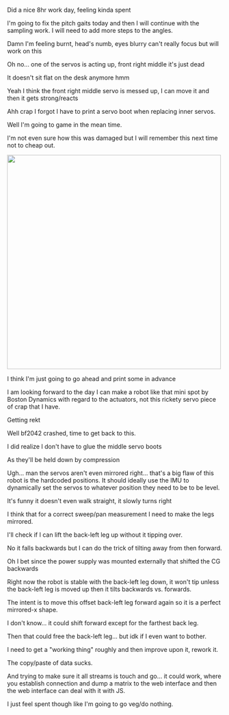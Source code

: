 Did a nice 8hr work day, feeling kinda spent

I'm going to fix the pitch gaits today and then I will continue with the sampling work.
I will need to add more steps to the angles.

Damn I'm feeling burnt, head's numb, eyes blurry can't really focus but will work on this

Oh no... one of the servos is acting up, front right middle it's just dead

It doesn't sit flat on the desk anymore hmm

Yeah I think the front right middle servo is messed up, I can move it and then it gets strong/reacts

Ahh crap I forgot I have to print a servo boot when replacing inner servos.

Well I'm going to game in the mean time.

I'm not even sure how this was damaged but I will remember this next time not to cheap out.

<img src="../../media/02-01-2022--replace-servo.png" width="500">

I think I'm just going to go ahead and print some in advance

I am looking forward to the day I can make a robot like that mini spot by Boston Dynamics with regard to the actuators, not this rickety servo piece of crap that I have.

Getting rekt

Well bf2042 crashed, time to get back to this.

I did realize I don't have to glue the middle servo boots

As they'll be held down by compression

Ugh... man the servos aren't even mirrored right... that's a big flaw of this robot is the hardcoded positions. It should ideally use the IMU to dynamically set the servos to whatever position they need to be to be level.

It's funny it doesn't even walk straight, it slowly turns right

I think that for a correct sweep/pan measurement I need to make the legs mirrored.

I'll check if I can lift the back-left leg up without it tipping over.

No it falls backwards but I can do the trick of tilting away from then forward.

Oh I bet since the power supply was mounted externally that shifted the CG backwards

Right now the robot is stable with the back-left leg down, it won't tip unless the back-left leg is moved up then it tilts backwards vs. forwards.

The intent is to move this offset back-left leg forward again so it is a perfect mirrored-x shape.

I don't know... it could shift forward except for the farthest back leg.

Then that could free the back-left leg... but idk if I even want to bother.

I need to get a "working thing" roughly and then improve upon it, rework it.

The copy/paste of data sucks.

And trying to make sure it all streams is touch and go... it could work, where you establish connection and dump a matrix to the web interface and then the web interface can deal with it with JS.

I just feel spent though like I'm going to go veg/do nothing.